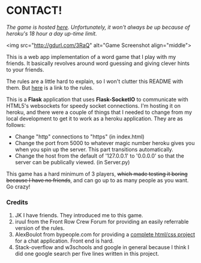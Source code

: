 <h1><b>CONTACT!</b></h1>

<i> The game is hosted <a href="https://contactthegame.herokuapp.com/" target="_blank">here</a>. Unfortunately, it won't always be up because of heroku's 18 hour a day up-time limit.</i>

<img src="http://gdurl.com/3RaQ" alt="Game Screenshot align="middle">

This is a web app implementation of a word game that I play with my friends. It basically revolves around word guessing and giving clever hints to your friends.

The rules are a little hard to explain, so I won't clutter this README with them. But <a href="http://forum.frontrowcrew.com/discussion/7294/learn-how-to-play-the-word-game-contact" target="_blank">here</a> is a link to the rules.

This is a <b>Flask</b> application that uses <b>Flask-SocketIO</b> to communicate with HTML5's websockets for speedy socket connections. I'm hosting it on heroku, and there were a couple of things that I needed to change from my local development to get it to work as a heroku application. They are as follows:
<ul>
  <li>Change "http" connections to "https" (in index.html)</li>
  <li>Change the port from 5000 to whatever magic number heroku gives you when you spin up the server. This part transitions automatically.</li>
  <li>Change the host from the default of '127.0.0.1' to '0.0.0.0' so that the server can be publically viewed. (in Server.py)</li>
</ul>

This game has a hard minimum of 3 players, <strike>which made testing it boring because I have no friends</strike>, and can go up to as many people as you want. Go crazy!

<h3><b>Credits</b></h3>

<ol>
<li> JK I have friends. They introduced me to this game.</li>
<li> iruul from the Front Row Crew Forum for providing an easily referrable version of the rules.</li>
<li> AlexBoulot from bypeople.com for providing a <a href="http://www.bypeople.com/threaded-chat-css/" target="_blank">complete html/css project</a> for a chat application. Front end is hard. </li>
<li> Stack-overflow and w3schools and google in general because I think I did one google search per five lines written in this project. </li>
</ol>
